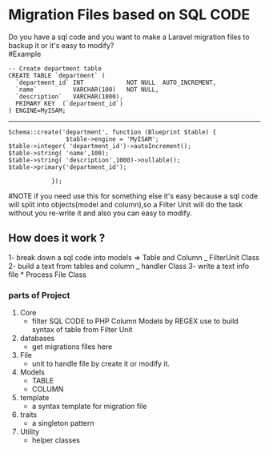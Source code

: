 # Migration Files based on SQL CODE

Do you have a sql code and you want to make a Laravel migration files to backup it or it's easy to modify?
<br>
#Example

```
-- Create department table
CREATE TABLE `department` (
  `department_id` INT            NOT NULL  AUTO_INCREMENT,
  `name`          VARCHAR(100)   NOT NULL,
  `description`   VARCHAR(1000),
  PRIMARY KEY  (`department_id`)
) ENGINE=MyISAM;

```

---

```
Schema::create('department', function (Blueprint $table) {
                $table->engine = 'MyISAM';
$table->integer( 'department_id')->autoIncrement();
$table->string( 'name',100);
$table->string( 'description',1000)->nullable();
$table->primary('department_id');

            });

```

#NOTE
if you need use this for something else it's easy because a sql code will split into objects(model and column),so a Filter Unit will do the task without you re-write it and also you can easy to modify.

## How does it work ?

1- break down a sql code into models => Table and Column
_ FilterUnit Class
2- build a text from tables and column
_ handler Class
3- write a text info file \* Process File Class

### parts of Project

<ol>
  
 <li>
 Core
 <ul><li>filter SQL CODE to PHP Column Models by REGEX
     use to build syntax of table from Filter Unit</li></ul>
     </li>
 <li>databases
   <ul><li> get  migrations files here</li></ul>
    </li>
 <li>File
    <ul><li>unit to handle file by create it or modify it.</li></ul>
    </li>
 <li>Models
    <ul><li>TABLE</li></ul>
   <ul><li> COLUMN</li></ul>
    </li>
<li>template
    <ul><li>a syntax template for migration file</li></ul>
    </li>
 <li>traits
    <ul><li>a singleton pattern</li></ul>
    </li>
 <li>Utility
    <ul><li>helper classes</li></ul>
    </li>

</ol>
